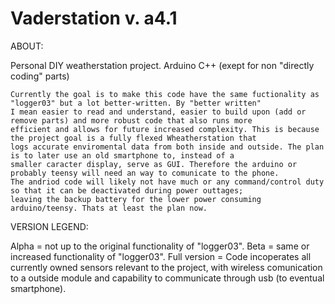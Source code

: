 # Vaderstation v. a4.1



ABOUT:

  Personal DIY weatherstation project. Arduino C++ (exept for non "directly coding" parts)
  
    Currently the goal is to make this code have the same fuctionality as "logger03" but a lot better-written. By "better written"
    I mean easier to read and understand, easier to build upon (add or remove parts) and more robust code that also runs more 
    efficient and allows for future increased complexity. This is because the project goal is a fully flexed Wheatherstation that
    logs accurate enviromental data from both inside and outside. The plan is to later use an old smartphone to, instead of a 
    smaller caracter display, serve as GUI. Therefore the arduino or probably teensy will need an way to comunicate to the phone.
    The andriod code will likely not have much or any command/control duty so that it can be deactivated during power outtages;
    leaving the backup battery for the lower power consuming arduino/teensy. Thats at least the plan now.

VERSION LEGEND:

  Alpha = not up to the original functionality of "logger03".
  Beta = same or increased functionality of "logger03".
  Full version = Code incoperates all currently owned sensors relevant to the project, with wireless comunication to a outside 
  module and capability to communicate through usb (to eventual smartphone).
